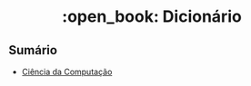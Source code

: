 <h1 align="center"> :open_book: Dicionário</h1>

## Sumário

- [Ciência da Computação](https://github.com/DanielBrito/sturing/blob/master/Dicionario/CienciaDaComputacao.md)